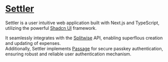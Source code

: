 # [Settler](https://settler.joqim.com)

Settler is a user intuitive web application built with Next.js and TypeScript, utilizing the powerful [Shadcn UI](https://ui.shadcn.com/) framework. <br/>

It seamlessly integrates with the [Splitwise](https://www.splitwise.com/) API, enabling superflous creation and updating of expenses. <br/>
Additionally, Settler implements [Passage](https://passage.1password.com/) for secure passkey authentication, ensuring robust and reliable user authentication mechanism.
